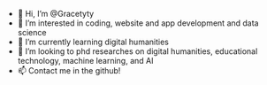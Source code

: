 - 👋 Hi, I’m @Gracetyty
- 👀 I’m interested in coding, website and app development and data science
- 🌱 I’m currently learning digital humanities
- 💞️ I’m looking to phd researches on digital humanities, educational technology, machine learning, and AI
- 📫 Contact me in the github!

<!---
Gracetyty/Gracetyty is a ✨ special ✨ repository because its `README.md` (this file) appears on your GitHub profile.
You can click the Preview link to take a look at your changes.
--->

